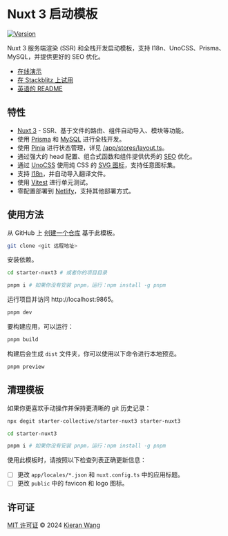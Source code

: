 # Nuxt 3 启动模板

[![Version](https://img.shields.io/github/v/release/starter-collective/starter-nuxt3?style=flat&label=released&color=%230d0d0d)](https://github.com/starter-collective/starter-nuxt3/releases)

Nuxt 3 服务端渲染 (SSR) 和全栈开发启动模板，支持 I18n、UnoCSS、Prisma、MySQL，并提供更好的 SEO 优化。

- [在线演示](https://starter-nuxt3.netlify.app/)
- [在 Stackblitz 上试用](https://stackblitz.com/github/starter-collective/starter-nuxt3)
- [英语的 README](./README.md)

## 特性

- [Nuxt 3](https://nuxt.com/) - SSR、基于文件的路由、组件自动导入、模块等功能。
- 使用 [Prisma](https://www.prisma.io/) 和 [MySQL](https://www.mysql.com/) 进行全栈开发。
- 使用 [Pinia](https://github.com/vuejs/pinia) 进行状态管理，详见 [/app/stores/layout.ts](./app/stores/layout.ts)。
- 通过强大的 head 配置、组合式函数和组件提供优秀的 [SEO](https://nuxt.com/docs/getting-started/seo-meta) 优化。
- 通过 [UnoCSS](https://github.com/unocss/unocss) 使用纯 CSS 的 [SVG 图标](https://github.com/antfu/unocss/tree/main/packages/preset-icons)，支持任意图标集。
- 支持 [I18n](./locales)，并自动导入翻译文件。
- 使用 [Vitest](https://github.com/vitest-dev/vitest) 进行单元测试。
- 零配置部署到 [Netlify](https://app.netlify.com/)，支持其他部署方式。

## 使用方法

从 GitHub 上 [创建一个仓库](https://github.com/starter-collective/starter-nuxt3/generate) 基于此模板。

```bash
git clone <git 远程地址>
```

安装依赖。

```bash
cd starter-nuxt3 # 或者你的项目目录

pnpm i # 如果你没有安装 pnpm，运行：npm install -g pnpm
```

运行项目并访问 http://localhost:9865。

```bash
pnpm dev
```

要构建应用，可以运行：

```bash
pnpm build
```

构建后会生成 `dist` 文件夹，你可以使用以下命令进行本地预览。

```bash
pnpm preview
```

## 清理模板

如果你更喜欢手动操作并保持更清晰的 git 历史记录：

```bash
npx degit starter-collective/starter-nuxt3 starter-nuxt3

cd starter-nuxt3

pnpm i # 如果你没有安装 pnpm，运行：npm install -g pnpm
```

使用此模板时，请按照以下检查列表正确更新信息：

- [ ] 更改 `app/locales/*.json` 和 `nuxt.config.ts` 中的应用标题。
- [ ] 更改 `public` 中的 favicon 和 logo 图标。

## 许可证

[MIT 许可证](./LICENSE) © 2024 [Kieran Wang](https://github.com/kieranwv/)
